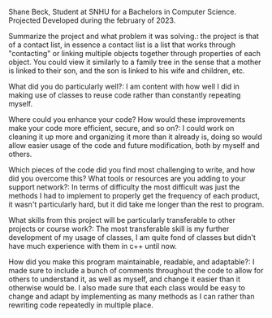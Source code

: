 Shane Beck, Student at SNHU for a Bachelors in Computer Science.
Projected Developed during the february of 2023.

Summarize the project and what problem it was solving.:
    the project is that of a contact list, in essence a contact list is a list that works through "contacting" or linking multiple objects together through properties of each object. You could view it similarly to a family tree in the sense that a mother is linked to their son, and the son is linked to his wife and children, etc.

What did you do particularly well?:
    I am content with how well I did in making use of classes to reuse code rather than constantly repeating myself.

Where could you enhance your code? How would these improvements make your code more efficient, secure, and so on?:
    I could work on cleaning it up more and organizing it more than it already is, doing so would allow easier usage of the code and future modification, both by myself and others.

Which pieces of the code did you find most challenging to write, and how did you overcome this? What tools or resources are you adding to your support network?:
    In terms of difficulty the most difficult was just the methods I had to implement to properly get the frequency of each product, it wasn't particularly hard, but it did take me longer than the rest to program.

What skills from this project will be particularly transferable to other projects or course work?:
    The most transferable skill is my further development of my usage of classes, I am quite fond of classes but didn't have much experience with them in c++ until now.

How did you make this program maintainable, readable, and adaptable?:
    I made sure to include a bunch of comments throughout the code to allow for others to understand it, as well as myself, and change it easier than it otherwise would be. I also made sure that each class would be easy to change and adapt by implementing as many methods as I can rather than rewriting code repeatedly in multiple place.

